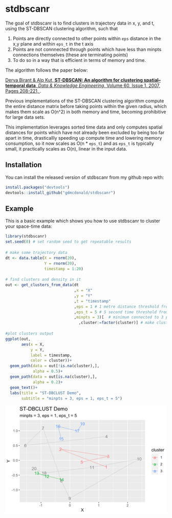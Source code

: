 
# stdbscanr

<!-- badges: start -->
<!-- badges: end -->

The goal of stdbscanr is to find clusters in trajectory data in x, y, and t, using the ST-DBSCAN clustering algorithm, such that
1. Points are directly connected to other points within `eps` distance in the x,y plane and within `eps_t` in the t axis
2. Points are not connnected through points which have less than minpts connections themselves (these are terminating points)
3. To do so in a way that is efficient in terms of memory and time.

The algorithm follows the paper below:

[Derya Birant & Alp Kut, **ST-DBSCAN: An algorithm for clustering spatial–temporal data**, *Data & Knowledge Engineering*, Volume 60, Issue 1, 2007, Pages 208-221, ](https://doi.org/10.1016/j.datak.2006.01.013).

Previous implementations of the ST-DBSCAN clustering algorithm compute the entire distance matrix before taking points within the given radius, which makes them scale as O(n^2)​ in both memory and time, becoming prohibitive for large data sets.

This implementation leverages sorted time data and only computes spatial distances for points which have not already been excluded by being too far apart in time, drasticallly speeding up compute time and lowering memory consumption, so it now scales as O(n * `eps_t`) and as `eps_t` is typically small, it practically scales as O(n), linear in the input data.


## Installation

You can install the released version of stdbscanr from my github repo with:

``` r
install.packages("devtools")
devtools::install_github("gdmcdonald/stdbscanr")
```

## Example

This is a basic example which shows you how to use stdbscanr to cluster your space-time data:

``` r
library(stdbscanr)
set.seed(0) # set random seed to get repeatable results

# make some trajectory data
dt <- data.table(X = rnorm(20),
                 Y = rnorm(20),
                 timestamp = 1:20)

# find clusters and density in it
out <- get_clusters_from_data(dt
                              ,x = "X"
                              ,y = "Y"
                              ,t = "timestamp"
                              ,eps = 1 # 1 metre distance threshold from other point
                              ,eps_t = 5 # 5 second time threshold from other point
                              ,minpts = 3)[  # minimum connected to 3 points to continue growing a cluster
                                ,cluster:=factor(cluster)] # make clusters a factor 

#plot clusters output
ggplot(out, 
       aes(x = X, 
           y = Y, 
           label = timestamp, 
           color = cluster))+
  geom_path(data = out[!is.na(cluster),],
            alpha = 0.5)+
  geom_path(data = out[is.na(cluster),],
            alpha = 0.2)+
  geom_text()+
  labs(title = "ST-DBCLUST Demo",
       subtitle = "minpts = 3, eps = 1, eps_t = 5")
```

![Output plot of the example code above](img/simple_example.jpg)


